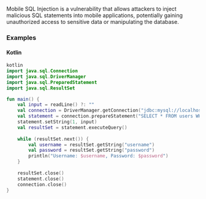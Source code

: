 Mobile SQL Injection is a vulnerability that allows attackers to inject malicious SQL statements into mobile applications, potentially gaining unauthorized access to sensitive data or manipulating the database.

### Examples

#### Kotlin

```kotlin
kotlin
import java.sql.Connection
import java.sql.DriverManager
import java.sql.PreparedStatement
import java.sql.ResultSet

fun main() {
    val input = readLine() ?: ""
    val connection = DriverManager.getConnection("jdbc:mysql://localhost:3306/mydatabase", "username", "password")
    val statement = connection.prepareStatement("SELECT * FROM users WHERE username = ?")
    statement.setString(1, input)
    val resultSet = statement.executeQuery()
    
    while (resultSet.next()) {
        val username = resultSet.getString("username")
        val password = resultSet.getString("password")
        println("Username: $username, Password: $password")
    }
    
    resultSet.close()
    statement.close()
    connection.close()
}
```
